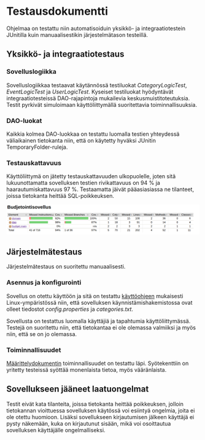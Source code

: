 # Testausdokumentti

Ohjelmaa on testattu niin automatisoiduin yksikkö- ja integraatiotestein JUnitilla kuin manuaalisestikin järjestelmätason testeillä.

## Yksikkö- ja integraatiotestaus

### Sovelluslogiikka

Sovelluslogiikkaa testaavat käytännössä testiluokat *CategoryLogicTest*, *EventLogicTest* ja *UserLogicTest*. Kyseiset testiluokat hyödyntävät integraatiotesteissä DAO-rajapintoja mukailevia keskusmuistitoteutuksia. Testit pyrkivät simuloimaan käyttöliittymällä suoritettavia toiminnallisuuksia.

### DAO-luokat

Kaikkia kolmea DAO-luokkaa on testattu luomalla testien yhteydessä väliaikainen tietokanta niin, että on käytetty hyväksi JUnitin TemporaryFolder-ruleja.

### Testauskattavuus

Käyttöliittymä on jätetty testauskattavuuden ulkopuolelle, joten sitä lukuunottamatta sovelluksen testien rivikattavuus on 94 % ja haarautumiskattavuus 97 %. Testaamatta jäivät pääasiasiassa ne tilanteet, joissa tietokanta heittää SQL-poikkeuksen.

![Testikattavuus](/dokumentointi/Kuvat/Testikattavuus.png)

## Järjestelmätestaus

Järjestelmätestaus on suoritettu manuaalisesti.

### Asennus ja konfigurointi

Sovellus on otettu käyttöön ja sitä on testattu [käyttöohjeen](/dokumentointi/kayttoohje.md) mukaisesti Linux-ympäristössä niin, että sovelluksen käynnistämishakemistossa ovat olleet tiedostot *config.properties* ja *categories.txt*.

Sovellusta on testattus luomalla käyttäjiä ja tapahtumia käyttöliittymässä. Testejä on suoritettu niin, että tietokantaa ei ole olemassa valmiiksi ja myös niin, että se on jo olemassa.

### Toiminnallisuudet

[Määrittelydokumentin](/dokumentointi/vaatimusmaarittely.md) toiminnallisuudet on testattu läpi. Syötekenttiin on yritetty testeissä syöttää monenlaista tietoa, myös vääränlaista.

## Sovellukseen jääneet laatuongelmat

Testit eivät kata tilanteita, joissa tietokanta heittää poikkeuksen, jolloin tietokannan vioittuessa sovelluksen käytössä voi esiintyä ongelmia, joita ei ole otettu huomioon. Lisäksi sovellukseen kirjautumisen jälkeen käyttäjä ei pysty näkemään, kuka on kirjautunut sisään, mikä voi osoittautua sovelluksen käyttäjälle ongelmalliseksi.
